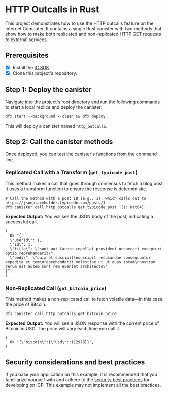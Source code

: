 # HTTP Outcalls in Rust

This project demonstrates how to use the HTTP outcalls feature on the Internet Computer. It contains a single Rust canister with two methods that show how to make both replicated and non-replicated HTTP GET requests to external services.

## Prerequisites

- [x] Install the [IC SDK](https://internetcomputer.org/docs/current/developer-docs/getting-started/install).
- [x] Clone this project's repository.

## Step 1: Deploy the canister

Navigate into the project's root directory and run the following commands to start a local replica and deploy the canister:

```shell
dfx start --background --clean && dfx deploy
```

This will deploy a canister named `http_outcalls`.

## Step 2: Call the canister methods

Once deployed, you can test the canister's functions from the command line.

### Replicated Call with a Transform (`get_typicode_post`)

This method makes a call that goes through consensus to fetch a blog post. It uses a transform function to ensure the response is deterministic.

```shell
# Call the method with a post ID (e.g., 1), which calls out to https://jsonplaceholder.typicode.com/posts/1
dfx canister call http_outcalls get_typicode_post '(1: nat64)'
```

**Expected Output:**
You will see the JSON body of the post, indicating a successful call.
```
(
  Ok "{
  \"userId\": 1,
  \"id\": 1,
  \"title\": \"sunt aut facere repellat provident occaecati excepturi optio reprehenderit\",
  \"body\": \"quia et suscipit\nsuscipit recusandae consequuntur expedita et cum\nreprehenderit molestiae ut ut quas totam\nnostrum rerum est autem sunt rem eveniet architecto\"
}",
)
```

### Non-Replicated Call (`get_bitcoin_price`)

This method makes a non-replicated call to fetch volatile data—in this case, the price of Bitcoin.

```shell
dfx canister call http_outcalls get_bitcoin_price
```

**Expected Output:**
You will see a JSON response with the current price of Bitcoin in USD. The price will vary each time you call it.
```
(
  Ok "{\"bitcoin\":{\"usd\"::112973}}",
)
```

## Security considerations and best practices

If you base your application on this example, it is recommended that you familiarize yourself with and adhere to the [security best practices](https://internetcomputer.org/docs/building-apps/security/overview) for developing on ICP. This example may not implement all the best practices.